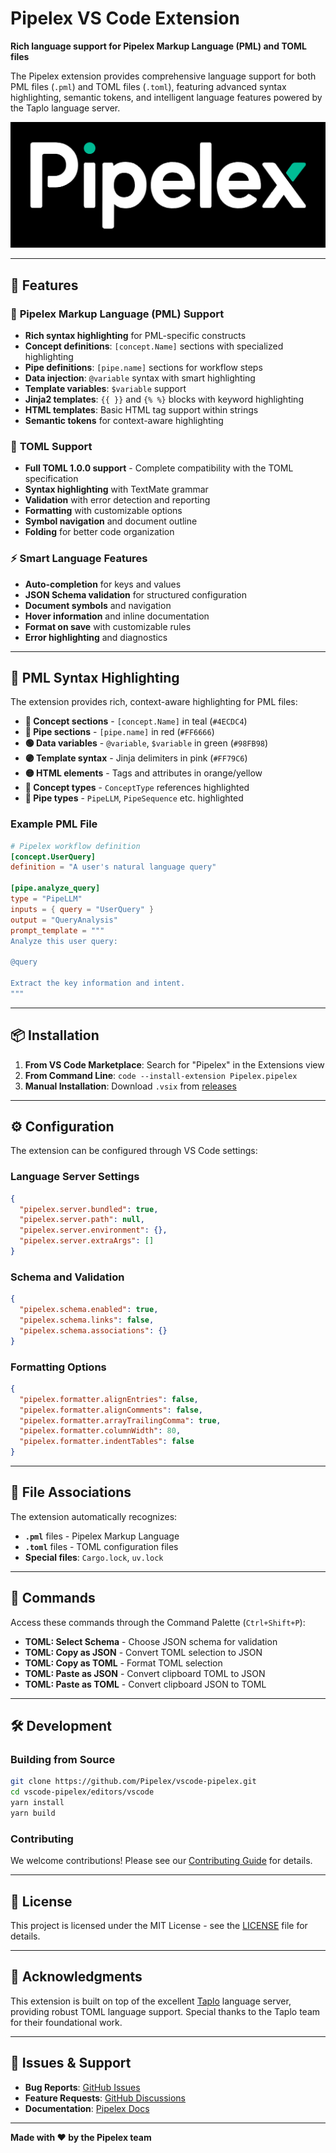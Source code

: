 # Pipelex VS Code Extension

**Rich language support for Pipelex Markup Language (PML) and TOML files**

The Pipelex extension provides comprehensive language support for both PML files (`.pml`) and TOML files (`.toml`), featuring advanced syntax highlighting, semantic tokens, and intelligent language features powered by the Taplo language server.

![Pipelex Logo](https://raw.githubusercontent.com/Pipelex/pipelex/main/.github/assets/logo.png)

---

## 🚀 Features

### 📝 **Pipelex Markup Language (PML) Support**
- **Rich syntax highlighting** for PML-specific constructs
- **Concept definitions**: `[concept.Name]` sections with specialized highlighting  
- **Pipe definitions**: `[pipe.name]` sections for workflow steps
- **Data injection**: `@variable` syntax with smart highlighting
- **Template variables**: `$variable` support
- **Jinja2 templates**: `{{ }}` and `{% %}` blocks with keyword highlighting
- **HTML templates**: Basic HTML tag support within strings
- **Semantic tokens** for context-aware highlighting

### 🔧 **TOML Support**
- **Full TOML 1.0.0 support** - Complete compatibility with the TOML specification
- **Syntax highlighting** with TextMate grammar
- **Validation** with error detection and reporting
- **Formatting** with customizable options
- **Symbol navigation** and document outline
- **Folding** for better code organization

### ⚡ **Smart Language Features**
- **Auto-completion** for keys and values
- **JSON Schema validation** for structured configuration
- **Document symbols** and navigation
- **Hover information** and inline documentation
- **Format on save** with customizable rules
- **Error highlighting** and diagnostics

---

## 🎨 **PML Syntax Highlighting**

The extension provides rich, context-aware highlighting for PML files:

- **🔵 Concept sections** - `[concept.Name]` in teal (`#4ECDC4`)
- **🔴 Pipe sections** - `[pipe.name]` in red (`#FF6666`) 
- **🟢 Data variables** - `@variable`, `$variable` in green (`#98FB98`)
- **🟣 Template syntax** - Jinja delimiters in pink (`#FF79C6`)
- **🟡 HTML elements** - Tags and attributes in orange/yellow
- **🔷 Concept types** - `ConceptType` references highlighted
- **🔶 Pipe types** - `PipeLLM`, `PipeSequence` etc. highlighted

### Example PML File
```toml
# Pipelex workflow definition
[concept.UserQuery]
definition = "A user's natural language query"

[pipe.analyze_query]
type = "PipeLLM"
inputs = { query = "UserQuery" }
output = "QueryAnalysis"
prompt_template = """
Analyze this user query:

@query

Extract the key information and intent.
"""
```

---

## 📦 **Installation**

1. **From VS Code Marketplace**: Search for "Pipelex" in the Extensions view
2. **From Command Line**: `code --install-extension Pipelex.pipelex`
3. **Manual Installation**: Download `.vsix` from [releases](https://github.com/Pipelex/vscode-pipelex/releases)

---

## ⚙️ **Configuration**

The extension can be configured through VS Code settings:

### Language Server Settings
```json
{
  "pipelex.server.bundled": true,
  "pipelex.server.path": null,
  "pipelex.server.environment": {},
  "pipelex.server.extraArgs": []
}
```

### Schema and Validation
```json
{
  "pipelex.schema.enabled": true,
  "pipelex.schema.links": false,
  "pipelex.schema.associations": {}
}
```

### Formatting Options
```json
{
  "pipelex.formatter.alignEntries": false,
  "pipelex.formatter.alignComments": false,
  "pipelex.formatter.arrayTrailingComma": true,
  "pipelex.formatter.columnWidth": 80,
  "pipelex.formatter.indentTables": false
}
```

---

## 🎯 **File Associations**

The extension automatically recognizes:
- **`.pml`** files - Pipelex Markup Language
- **`.toml`** files - TOML configuration files
- **Special files**: `Cargo.lock`, `uv.lock`

---

## 🔗 **Commands**

Access these commands through the Command Palette (`Ctrl+Shift+P`):

- **TOML: Select Schema** - Choose JSON schema for validation
- **TOML: Copy as JSON** - Convert TOML selection to JSON
- **TOML: Copy as TOML** - Format TOML selection  
- **TOML: Paste as JSON** - Convert clipboard TOML to JSON
- **TOML: Paste as TOML** - Convert clipboard JSON to TOML

---

## 🛠️ **Development**

### Building from Source
```bash
git clone https://github.com/Pipelex/vscode-pipelex.git
cd vscode-pipelex/editors/vscode
yarn install
yarn build
```

### Contributing
We welcome contributions! Please see our [Contributing Guide](CONTRIBUTING.md) for details.

---

## 📄 **License**

This project is licensed under the MIT License - see the [LICENSE](LICENSE.md) file for details.

---

## 🙏 **Acknowledgments**

This extension is built on top of the excellent [Taplo](https://taplo.tamasfe.dev) language server, providing robust TOML language support. Special thanks to the Taplo team for their foundational work.

---

## 🐛 **Issues & Support**

- **Bug Reports**: [GitHub Issues](https://github.com/Pipelex/vscode-pipelex/issues)
- **Feature Requests**: [GitHub Discussions](https://github.com/Pipelex/vscode-pipelex/discussions)
- **Documentation**: [Pipelex Docs](https://docs.pipelex.com)

---

**Made with ❤️ by the Pipelex team**